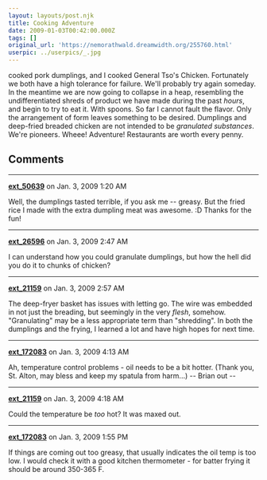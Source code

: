 ```yaml
---
layout: layouts/post.njk
title: Cooking Adventure
date: 2009-01-03T00:42:00.000Z
tags: []
original_url: 'https://nemorathwald.dreamwidth.org/255760.html'
userpic: ../userpics/_.jpg
---
```

cooked pork dumplings, and I cooked General Tso's Chicken. Fortunately we both have a high tolerance for failure. We'll probably try again someday. In the meantime we are now going to collapse in a heap, resembling the undifferentiated shreds of product we have made during the past _hours_, and begin to try to eat it. With spoons. So far I cannot fault the flavor. Only the arrangement of form leaves something to be desired. Dumplings and deep-fried breaded chicken are not intended to be _granulated substances_. We're pioneers. Wheee! Adventure! Restaurants are worth every penny.

## Comments

---

**[ext_50639](https://www.dreamwidth.org/users/ext_50639)** on Jan. 3, 2009 1:20 AM

Well, the dumplings tasted terrible, if you ask me -- greasy. But the fried rice I made with the extra dumpling meat was awesome. :D Thanks for the fun!

---

**[ext_26596](https://www.dreamwidth.org/users/ext_26596)** on Jan. 3, 2009 2:47 AM

I can understand how you could granulate dumplings, but how the hell did you do it to chunks of chicken?

---

**[ext_21159](https://www.dreamwidth.org/users/ext_21159)** on Jan. 3, 2009 2:57 AM

The deep-fryer basket has issues with letting go. The wire was embedded in not just the breading, but seemingly in the very _flesh_, somehow. "Granulating" may be a less appropriate term than "shredding". In both the dumplings and the frying, I learned a lot and have high hopes for next time.

---

**[ext_172083](https://www.dreamwidth.org/users/ext_172083)** on Jan. 3, 2009 4:13 AM

Ah, temperature control problems - oil needs to be a bit hotter. (Thank you, St. Alton, may bless and keep my spatula from harm...) -- Brian out --

---

**[ext_21159](https://www.dreamwidth.org/users/ext_21159)** on Jan. 3, 2009 4:18 AM

Could the temperature be _too_ hot? It was maxed out.

---

**[ext_172083](https://www.dreamwidth.org/users/ext_172083)** on Jan. 3, 2009 1:55 PM

If things are coming out too greasy, that usually indicates the oil temp is too low. I would check it with a good kitchen thermometer - for batter frying it should be around 350-365 F.
